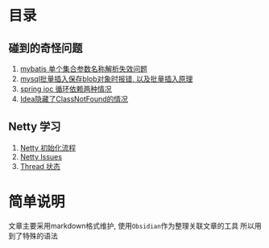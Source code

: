 # 目录

## 碰到的奇怪问题

1. [mybatis 单个集合参数名称解析失效问题](./ORM/MyBatis/QA.md)
2. [mysql批量插入保存blob对象时报错, 以及批量插入原理](./storage/mysql/QA.md)
3. [spring ioc 循环依赖两种情况](./Spring/SpringFramework/ioc/circularDependency.md)
4. [Idea隐藏了ClassNotFound的情况](./java/Other.md)

## Netty 学习

1. [Netty 初始化流程](./Netty/flow.md)
2. [Netty Issues](./Netty/other.md)
3. [Thread 状态](Thread.md)

# 简单说明
文章主要采用markdown格式维护, 使用`Obsidian`作为整理关联文章的工具
所以用到了特殊的语法
